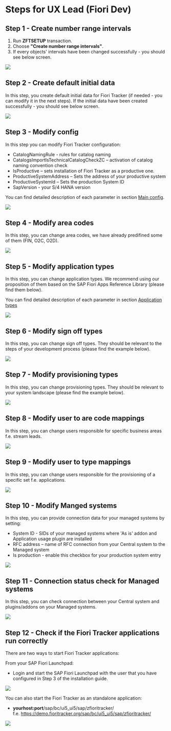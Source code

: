 # Steps for UX Lead (Fiori Dev)

## Step 1 - Create number range intervals

1. Run **ZFTSETUP** transaction.<br />
2. Choose **"Create number range intervals"**.<br />
3. If every objects' intervals have been changed successfully - you should see below screen.<br />

![](../res/guide_intervals.png)

## Step 2 - Create default initial data

In this step, you create default initial data for Fiori Tracker (if needed - you can modify it in the next steps). If the initial data have been created successfully - you should see below screen.

![](res/initial-data.png)

## Step 3 - Modify config

In this step you can modify Fiori Tracker configuration:
- CatalogNamingRule - rules for catalog naming
- CatalogsImportIsTechnicalCatalogCheckZC – activation of catalog naming convention check
- IsProductive – sets installation of Fiori Tracker as a productive one.
- ProductiveSystemAddress – Sets the address of your productive system
- ProductiveSystemId – Sets the production System ID
- SapVersion - your S/4 HANA version

You can find detailed description of each parameter in section [Main config](/conf/main-part/conf.md). 

![](../res/config.png)

## Step 4 - Modify area codes

In this step, you can change area codes, we have already predifined some of them (FIN, O2C, O2D).

![](../res/area_codes.png)

## Step 5 - Modify application types

In this step, you can change application types. We recommend using our proposition of them based on the SAP Fiori Apps Reference Library (please find them below).

You can find detailed description of each parameter in section [Application types](/conf/main-part/apptypes.md)

![](../res/app_types.png)

## Step 6 - Modify sign off types

In this step, you can change sign off types. They should be relevant to the steps of your development process (please find the example below).

![](../res/sign_off_types.png)

## Step 7 - Modify provisioning types

In this step, you can change provisioning types. They should be relevant to your system landscape (please find the example below).

![](../res/provisioning_types.png)

## Step 8 - Modify user to are code mappings

In this step, you can change users responsible for specific business areas f.e. stream leads.

![](../res/user_to_area.png)

## Step 9 - Modify user to type mappings

In this step, you can change users responsible for the provisioning of a specific set f.e. applications.

![](../res/user_to_type.png)

## Step 10 - Modify Manged systems

In this step, you can provide connection data for your managed systems by setting:
- System ID -  SIDs of your managed systems where 'As is' addon and Application usage plugin are installed
- RFC address – name of RFC connection from your Central system to the Managed system
- Is production - enable this checkbox for your production system entry

![](../res/modify_managed_systems.png)

## Step 11 - Connection status check for Managed systems

In this step, you can check connection between your Central system and plugins/addons on your Managed systems.

![](../res/connection_check.png)

## Step 12 - Check if the Fiori Tracker applications run correctly

There are two ways to start Fiori Tracker applications:

From your SAP Fiori Launchpad:
- Login and start the SAP Fiori Launchpad with the user that you have configured in Step 3 of the installation guide.

![](../res/ft_flp.png)

You can also start the Fiori Tracker as an standalone application:
- **yourhost:port**/sap/bc/ui5_ui5/sap/zfioritracker/</br>
f.e. https://demo.fioritracker.org/sap/bc/ui5_ui5/sap/zfioritracker/

![](../res/ft_standalone.png)
